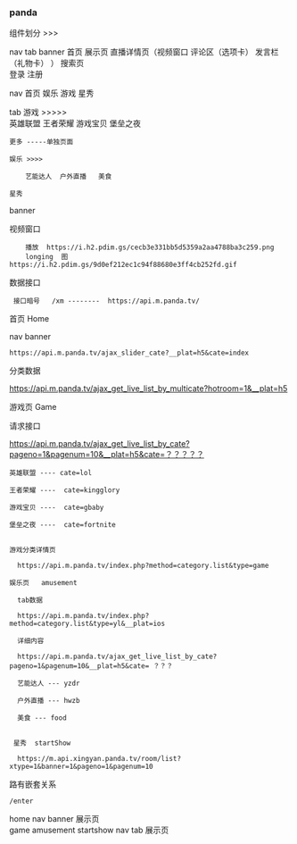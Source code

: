 ### panda


组件划分  >>>

   nav  tab  banner  首页  展示页   直播详情页（视频窗口 评论区（选项卡） 发言栏（礼物卡）  ）   搜索页  
   登录  注册   

nav 
  首页  娱乐 游戏 星秀

tab 
	游戏 >>>>>  
		英雄联盟  王者荣耀  游戏宝贝  堡垒之夜

	更多 -----单独页面
	  
	娱乐 >>>>

		艺能达人  户外直播   美食  

    星秀  

banner  
  

视频窗口 

		
		播放  https://i.h2.pdim.gs/cecb3e331bb5d5359a2aa4788ba3c259.png
		longing  图 https://i.h2.pdim.gs/9d0ef212ec1c94f88680e3ff4cb252fd.gif


数据接口 
	
	 接口暗号   /xm --------  https://api.m.panda.tv/

  首页   Home

  nav  banner  

  	https://api.m.panda.tv/ajax_slider_cate?__plat=h5&cate=index	
 

  分类数据

   https://api.m.panda.tv/ajax_get_live_list_by_multicate?hotroom=1&__plat=h5

  游戏页 Game

  请求接口

   https://api.m.panda.tv/ajax_get_live_list_by_cate?pageno=1&pagenum=10&__plat=h5&cate=？？？？？
 
 	英雄联盟 ---- cate=lol
 	
 	王者荣耀 ----  cate=kingglory
 	
 	游戏宝贝 ----  cate=gbaby
 	
 	堡垒之夜 ----  cate=fortnite
	

	游戏分类详情页 
	 
	  https://api.m.panda.tv/index.php?method=category.list&type=game

	娱乐页   amusement
	 
	  tab数据 
	 
	  https://api.m.panda.tv/index.php?method=category.list&type=yl&__plat=ios
	 
	  详细内容 
	 
	  https://api.m.panda.tv/ajax_get_live_list_by_cate?pageno=1&pagenum=10&__plat=h5&cate= ？？？
	 
	  艺能达人 --- yzdr
	 
	  户外直播 --- hwzb
	 
	  美食 --- food
 
	
	 星秀  startShow 
	 
	  https://m.api.xingyan.panda.tv/room/list?xtype=1&banner=1&pageno=1&pagenum=10

 路有嵌套关系

  	
	/enter  
	 

  home   nav  banner  展示页  
   game amusement  startshow  nav  tab  展示页 
 
  
